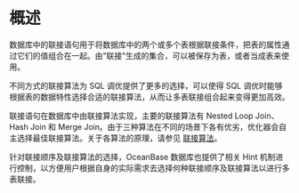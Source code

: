 概述 
=======================

数据库中的联接语句用于将数据库中的两个或多个表根据联接条件，把表的属性通过它们的值组合在一起。由"联接"生成的集合，可以被保存为表，或者当成表来使用。

不同方式的联接算法为 SQL 调优提供了更多的选择，可以使得 SQL 调优时能够根据表的数据特性选择合适的联接算法，从而让多表联接组合起来变得更加高效。

联接语句在数据库中由联接算法实现，主要的联接算法有 Nested Loop Join、Hash Join 和 Merge Join。由于三种算法在不同的场景下各有优劣，优化器会自主选择最佳联接算法。关于各算法的原理，请参见 [联接算法](../2.join-algorithm/2.join-algorithm-1.md)。

针对联接顺序及联接算法的选择，OceanBase 数据库也提供了相关 Hint 机制进行控制，以方便用户根据自身的实际需求去选择何种联接顺序及联接算法以进行多表联接。

